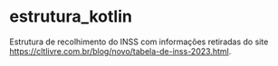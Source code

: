 # estrutura_kotlin
Estrutura de recolhimento do INSS com informações retiradas do site https://cltlivre.com.br/blog/novo/tabela-de-inss-2023.html.
